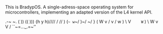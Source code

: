 This is BradypOS.
A single-adress-space operating system for microcontrollers,
implementing an adapted version of the L4 kernel API.

   .-~ ~.  ( )) (( )))
  {h  y h)////  / // )
  (``~ w``~/ )~/ ~/  }
  ( W  v  /  v   / w )
   \  V  ``    W``   )
    \   W    v    V /
     ``~=._._._.=~’’

